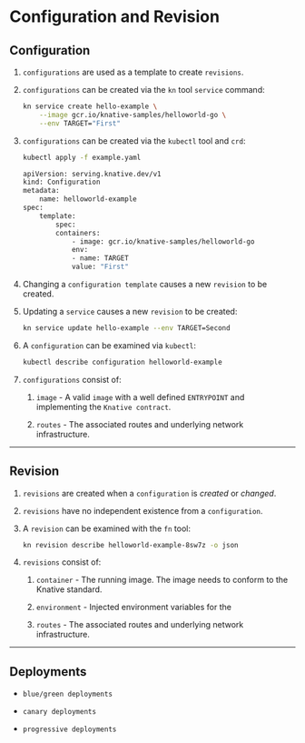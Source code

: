 # Configuration and Revision

## Configuration

1. `configurations` are used as a template to create `revisions`.

2. `configurations` can be created via the `kn` tool `service` command:

    ```bash
    kn service create hello-example \
        --image gcr.io/knative-samples/helloworld-go \
        --env TARGET="First"
    ```

3. `configurations` can be created via the `kubectl` tool and `crd`:

    ```bash
    kubectl apply -f example.yaml
    ```

    ```bash
    apiVersion: serving.knative.dev/v1
    kind: Configuration
    metadata:
        name: helloworld-example
    spec:
        template:
            spec:
            containers:
                - image: gcr.io/knative-samples/helloworld-go
                env:
                - name: TARGET
                value: "First"
    ```

4. Changing a `configuration template` causes a new `revision` to be created.

5. Updating a `service` causes a new `revision` to be created:

    ```bash
    kn service update hello-example --env TARGET=Second
    ```

6. A `configuration` can be examined via `kubectl`:

    ```bash
    kubectl describe configuration helloworld-example
    ```

4. `configurations` consist of:

    1. `image` - A valid `image` with a well defined `ENTRYPOINT` and implementing the `Knative contract`.

    2. `routes` - The associated routes and underlying network infrastructure.

---

## Revision

1. `revisions` are created when a `configuration` is _created_ or _changed_.

2. `revisions` have no independent existence from a `configuration`.

3. A `revision` can be examined with the `fn` tool:

    ```bash
    kn revision describe helloworld-example-8sw7z -o json
    ```

4. `revisions` consist of:

    1. `container` - The running image. The image needs to conform to the Knative standard.

    2. `environment` - Injected environment variables for the

    2. `routes` - The associated routes and underlying network infrastructure.



---

## Deployments

* `blue/green deployments`

* `canary deployments`

* `progressive deployments`

